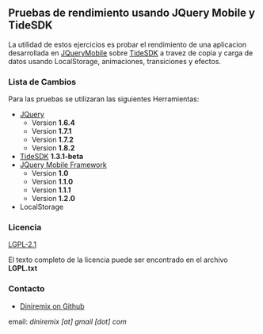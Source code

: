 ## Pruebas de rendimiento usando JQuery Mobile y TideSDK ##

La utilidad de estos ejercicios es probar el rendimiento de una aplicacion desarrollada en [JQueryMobile](http://www.jquerymobile.com) sobre [TideSDK](http://tidesdk.org/) a travez de copia y carga de datos usando LocalStorage, animaciones, transiciones y efectos.


### Lista de Cambios ###
Para las pruebas se utilizaran las siguientes Herramientas:

* [JQuery](http://www.jquery.com)
	* Version **1.6.4**
	* Version **1.7.1**
	* Version **1.7.2**
	* Version **1.8.2**	
* [TideSDK](http://tidesdk.org/) **1.3.1-beta**
* [JQuery Mobile Framework](http://www.jquerymobile.com)
	* Version **1.0**
	* Version **1.1.0**
	* Version **1.1.1**
	* Version **1.2.0**
* LocalStorage

### Licencia ###
[LGPL-2.1](http://www.gnu.org/licenses/old-licenses/lgpl-2.1.html)

El texto completo de la licencia puede ser encontrado en el archivo **LGPL.txt**

### Contacto ###
- [Diniremix on Github](https://github.com/diniremix)

email: *diniremix [at] gmail [dot] com*
